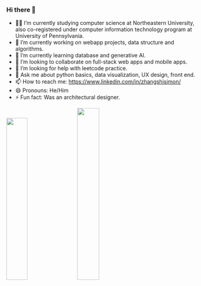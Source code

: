 ### Hi there 👋
- 👨‍🎓 I’m currently studying computer science at Northeastern University, also co-registered under computer information technology program at University of Pennsylvania.
- 🔭 I’m currently working on webapp projects, data structure and algorithms.
- 🌱 I’m currently learning database and generative AI.
- 👯 I’m looking to collaborate on full-stack web apps and mobile apps.
- 🤔 I’m looking for help with leetcode practice.
- 💬 Ask me about python basics, data visualization, UX design, front end.
- 📫 How to reach me: https://www.linkedin.com/in/zhangshisimon/
- 😄 Pronouns: He/Him
- ⚡ Fun fact: Was an architectural designer.

<div class='container'>
<img style="height: auto; width: 33%;" class="img" src="https://github-readme-stats.vercel.app/api/top-langs/?username=zhangshi0512&layout=compact&exclude_repo=flask_blog,DevTools,Leetcode,cs5330_project06_landmark,data-dashboard,Quiz-App-Project,microsoft-passport-challenge,amplify-maps,ycsb-data-backend" />
&nbsp;
&nbsp;
<img style="height: auto; width: 34%;" class="img" src="https://github-readme-stats.vercel.app/api?username=zhangshi0512&hide_rank=true&show_icons=true&theme=default" /></div>
</div>

<!--
**zhangshi0512/zhangshi0512** is a ✨ _special_ ✨ repository because its `README.md` (this file) appears on your GitHub profile.

Here are some ideas to get you started:

- 🔭 I’m currently working on webapp projects, data structure and algorithms.
- 🌱 I’m currently learning Javascript, CSS, html.
- 👯 I’m looking to collaborate on full-stack web apps and mobile apps.
- 🤔 I’m looking for help with leetcode practice.
- 💬 Ask me about python basics, data visualization, UX design, front end.
- 📫 How to reach me: https://www.linkedin.com/in/zhangshisimon/
- 😄 Pronouns: He/Him
- ⚡ Fun fact: Was an architectural designer.
-->

